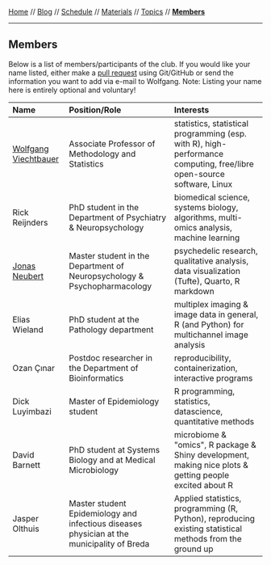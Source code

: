 [Home](README.md) // [Blog](blog.md) // [Schedule](schedule.md) // [Materials](materials.md) // [Topics](topics.md) // **[Members](members.md)**

---

## Members

Below is a list of members/participants of the club. If you would like your name listed, either make a [pull request](https://help.github.com/articles/editing-files-in-another-user-s-repository/) using Git/GitHub or send the information you want to add via e-mail to Wolfgang. Note: Listing your name here is entirely optional and voluntary!

Name | Position/Role | Interests
:--- | :------------ | :--------
[Wolfgang Viechtbauer](https://www.wvbauer.com/) | Associate Professor of Methodology and Statistics | statistics, statistical programming (esp. with R), high-performance computing, free/libre open-source software, Linux
Rick Reijnders | PhD student in the Department of Psychiatry & Neuropsychology | biomedical science, systems biology, algorithms, multi-omics analysis, machine learning
[Jonas Neubert](https://github.com/NeubertJonas) | Master student in the Department of Neuropsychology & Psychopharmacology | psychedelic research, qualitative analysis, data visualization (Tufte), Quarto, R markdown
Elias Wieland | PhD student at the Pathology department | multiplex imaging & image data in general, R (and Python) for multichannel image analysis
Ozan Çınar | Postdoc researcher in the Department of Bioinformatics | reproducibility, containerization, interactive programs
Dick Luyimbazi | Master of Epidemiology student | R programming, statistics, datascience, quantitative methods
David Barnett | PhD student at Systems Biology and at Medical Microbiology | microbiome & "omics", R package & Shiny development, making nice plots & getting people excited about R
Jasper Olthuis | Master student Epidemiology and infectious diseases physician at the municipality of Breda | Applied statistics, programming (R, Python), reproducing existing statistical methods from the ground up
